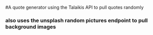 #A quote generator using the Talaikis API to pull quotes randomly
### also uses the unsplash random pictures endpoint to pull background images